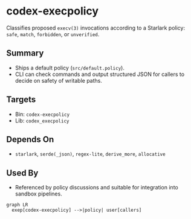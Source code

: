 # codex-execpolicy

Classifies proposed `execv(3)` invocations according to a Starlark policy: `safe`, `match`, `forbidden`, or `unverified`.

## Summary

- Ships a default policy (`src/default.policy`).
- CLI can check commands and output structured JSON for callers to decide on safety of writable paths.

## Targets

- Bin: `codex-execpolicy`
- Lib: `codex_execpolicy`

## Depends On

- `starlark`, `serde(_json)`, `regex-lite`, `derive_more`, `allocative`

## Used By

- Referenced by policy discussions and suitable for integration into sandbox pipelines.

```mermaid
graph LR
  exep[codex-execpolicy] -->|policy| user[callers]
```

